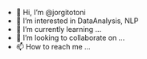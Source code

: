 - 👋 Hi, I’m @jorgitotoni
- 👀 I’m interested in DataAnalysis, NLP
- 🌱 I’m currently learning ...
- 💞️ I’m looking to collaborate on ...
- 📫 How to reach me ...

<!---
jorgitotoni/jorgitotoni is a ✨ special ✨ repository because its `README.md` (this file) appears on your GitHub profile.
You can click the Preview link to take a look at your changes.
--->
